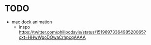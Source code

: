 
# TODO
- mac dock animation
  - inspo https://twitter.com/philipcdavis/status/1519697336498520065?cxt=HHwWgoDQwaCrhpcqAAAA
